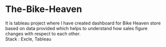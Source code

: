 # The-Bike-Heaven
It is tableau project where I have created dashboard for Bike Heaven store based on data provided which helps to understand how sales figure changes with respect to each other.
<br>
Stack : Excle, Tableau
